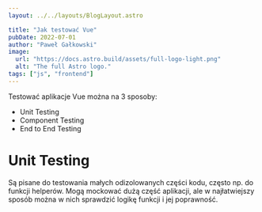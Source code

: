 ```yaml
---
layout: ../../layouts/BlogLayout.astro

title: "Jak testować Vue"
pubDate: 2022-07-01
author: "Paweł Gałkowski"
image:
  url: "https://docs.astro.build/assets/full-logo-light.png"
  alt: "The full Astro logo."
tags: ["js", "frontend"]
---
```


Testować aplikacje Vue można na 3 sposoby:

- Unit Testing
- Component Testing
- End to End Testing

# Unit Testing

Są pisane do testowania małych odizolowanych części kodu, często np. do funkcji helperów.
Mogą mockować dużą część aplikacji, ale w najłatwiejszy sposób można w nich sprawdzić logikę funkcji i jej poprawność.
